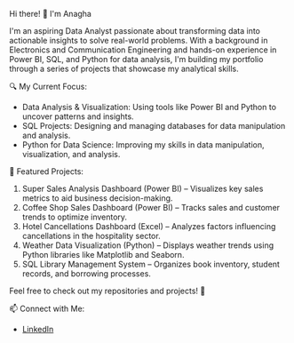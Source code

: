  Hi there! 👋 I'm Anagha

I'm an aspiring Data Analyst passionate about transforming data into actionable insights to solve real-world problems. With a background in Electronics and Communication Engineering and hands-on experience in Power BI, SQL, and Python for data analysis, I'm building my portfolio through a series of projects that showcase my analytical skills.

🔍 My Current Focus:
- Data Analysis & Visualization: Using tools like Power BI and Python to uncover patterns and insights.
- SQL Projects: Designing and managing databases for data manipulation and analysis.
- Python for Data Science: Improving my skills in data manipulation, visualization, and analysis.

📂 Featured Projects:
1. Super Sales Analysis Dashboard (Power BI) – Visualizes key sales metrics to aid business decision-making.
2. Coffee Shop Sales Dashboard (Power BI) – Tracks sales and customer trends to optimize inventory.
3. Hotel Cancellations Dashboard (Excel) – Analyzes factors influencing cancellations in the hospitality sector.
4. Weather Data Visualization (Python) – Displays weather trends using Python libraries like Matplotlib and Seaborn.
5. SQL Library Management System – Organizes book inventory, student records, and borrowing processes.

Feel free to check out my repositories and projects! 🌟

 📫 Connect with Me:
- [LinkedIn](www.linkedin.com/in/anagha-k-r-b87aba212)


<!---
Anaghakr23/Anaghakr23 is a ✨ special ✨ repository because its `README.md` (this file) appears on your GitHub profile.
You can click the Preview link to take a look at your changes.
--->
